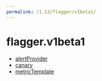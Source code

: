 ```yaml
---
permalink: /1.13/flagger/v1beta1/
---
```


# flagger.v1beta1



* [alertProvider](alertProvider.md)
* [canary](canary.md)
* [metricTemplate](metricTemplate.md)